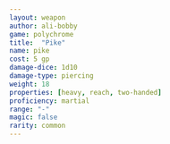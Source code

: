 ```yaml
---
layout: weapon
author: ali-bobby
game: polychrome
title:  "Pike"
name: pike
cost: 5 gp
damage-dice: 1d10
damage-type: piercing
weight: 18
properties: [heavy, reach, two-handed]
proficiency: martial
range: "-"
magic: false
rarity: common
---
```

